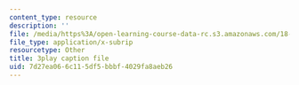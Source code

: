 ```yaml
---
content_type: resource
description: ''
file: /media/https%3A/open-learning-course-data-rc.s3.amazonaws.com/18-06sc-linear-algebra-fall-2011/7d27ea066c115df5bbbf4029fa8aeb26_AMLekTJR5_U.vtt
file_type: application/x-subrip
resourcetype: Other
title: 3play caption file
uid: 7d27ea06-6c11-5df5-bbbf-4029fa8aeb26
---
```

